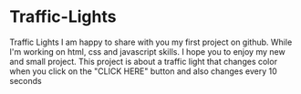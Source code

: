 # Traffic-Lights
Traffic Lights
I am happy to share with you my first project on github. While I'm working on html, css and javascript skills. I hope you to enjoy my new and small project.
This project is about a traffic light that changes color when you click on the "CLICK HERE" button and also changes every 10 seconds
